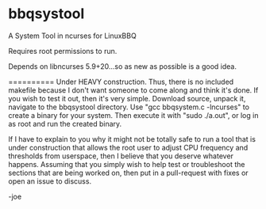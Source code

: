 bbqsystool
==========

A System Tool in ncurses for LinuxBBQ

Requires root permissions to run.

Depends on libncurses 5.9+20...so as new as possible is a good idea.

==========
Under HEAVY construction.  Thus, there is no included makefile because I don't want someone to come along and think it's done.  If you wish to test it out, then it's very simple.  Download source, unpack it, navigate to the bbqsystool directory.  Use "gcc bbqsystem.c -lncurses" to create a binary for your system.  Then execute it with "sudo ./a.out", or log in as root and run the created binary.

If I have to explain to you why it might not be totally safe to run a tool that is under construction that allows the root user to adjust CPU frequency and thresholds from userspace, then I believe that you deserve whatever happens.  Assuming that you simply wish to help test or troubleshoot the sections that are being worked on, then put in a pull-request with fixes or open an issue to discuss.

-joe
